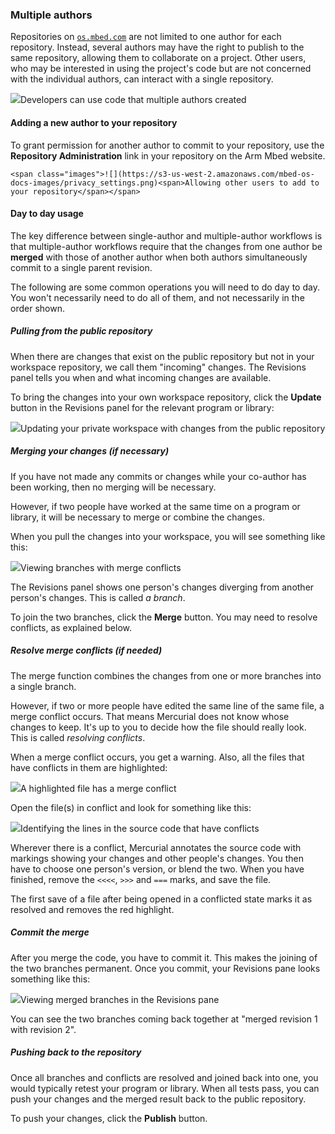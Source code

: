 ### Multiple authors

Repositories on [`os.mbed.com`](https://os.mbed.com) are not limited to one author for each repository. Instead, several authors may have the right to publish to the same repository, allowing them to collaborate on a project. Other users, who may be interested in using the project's code but are not concerned with the individual authors, can interact with a single repository.

<span class="images">![](https://s3-us-west-2.amazonaws.com/mbed-os-docs-images/mult_authors.png)<span>Developers can use code that multiple authors created</span></span>

#### Adding a new author to your repository

To grant permission for another author to commit to your repository, use the **Repository Administration** link in your repository on the Arm Mbed website.

	<span class="images">![](https://s3-us-west-2.amazonaws.com/mbed-os-docs-images/privacy_settings.png)<span>Allowing other users to add to your repository</span></span>

#### Day to day usage

The key difference between single-author and multiple-author workflows is that multiple-author workflows require that the changes from one author be **merged** with those of another author when both authors simultaneously commit to a single parent revision.

The following are some common operations you will need to do day to day. You won't necessarily need to do all of them, and not necessarily in the order shown.

##### Pulling from the public repository

When there are changes that exist on the public repository but not in your workspace repository, we call them "incoming" changes. The Revisions panel tells you when and what incoming changes are available.

To bring the changes into your own workspace repository, click the **Update** button in the Revisions panel for the relevant program or library:

<span class="images">![](https://s3-us-west-2.amazonaws.com/mbed-os-docs-images/multi_revision_history.png)<span>Updating your private workspace with changes from the public repository</span></span>

##### Merging your changes (if necessary)

If you have not made any commits or changes while your co-author has been working, then no merging will be necessary.

However, if two people have worked at the same time on a program or library, it will be necessary to merge or combine the changes.

When you pull the changes into your workspace, you will see something like this:

<span class="images">![](https://s3-us-west-2.amazonaws.com/mbed-os-docs-images/changes_to_merge.png)<span>Viewing branches with merge conflicts</span></span>

The Revisions panel shows one person's changes diverging from another person's changes. This is called *a branch*.

To join the two branches, click the **Merge** button. You may need to resolve conflicts, as explained below.

##### Resolve merge conflicts (if needed)

The merge function combines the changes from one or more branches into a single branch.

However, if two or more people have edited the same line of the same file, a merge conflict occurs. That means Mercurial does not know whose changes to keep. It's up to you to decide how the file should really look. This is called *resolving conflicts*.

When a merge conflict occurs, you get a warning. Also, all the files that have conflicts in them are highlighted:

<span class="images">![](https://s3-us-west-2.amazonaws.com/mbed-os-docs-images/conflict_files.png)<span>A highlighted file has a merge conflict</span></span>

Open the file(s) in conflict and look for something like this:

<span class="images">![](https://s3-us-west-2.amazonaws.com/mbed-os-docs-images/conflict_review.png)<span>Identifying the lines in the source code that have conflicts</span></span>

Wherever there is a conflict, Mercurial annotates the source code with markings showing your changes and other people's changes. You then have to choose one person's version, or blend the two. When you have finished, remove the ``<<<<``, ``>>>`` and ``===`` marks, and save the file.

The first save of a file after being opened in a conflicted state marks it as resolved and removes the red highlight.

##### Commit the merge

After you merge the code, you have to commit it. This makes the joining of the two branches permanent. Once you commit, your Revisions pane looks something like this:

<span class="images">![](https://s3-us-west-2.amazonaws.com/mbed-os-docs-images/commit_merge.png)<span>Viewing merged branches in the Revisions pane</span></span>

You can see the two branches coming back together at "merged revision 1 with revision 2".

##### Pushing back to the repository

Once all branches and conflicts are resolved and joined back into one, you would typically retest your program or library. When all tests pass, you can push your changes and the merged result back to the public repository.

To push your changes, click the **Publish** button.
